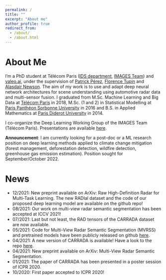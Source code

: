```yaml
---
permalink: /
title: ""
excerpt: "About me"
author_profile: true
redirect_from: 
  - /about/
  - /about.html
---
```


About Me
======

I’m a PhD student at Télécom Paris ([IDS department](https://www.telecom-paris.fr/en/the-school/teaching-research-departments/image-data-signal), [IMAGES Team](https://images.telecom-paristech.fr/)) and [valeo.ai](https://www.valeo.com/en/valeo-ai/), under the supervision of [Patrick Pérez](https://ptrckprz.github.io/), [Florence Tupin](https://perso.telecom-paristech.fr/tupin/) and [Alasdair Newson](https://sites.google.com/site/alasdairnewson/). The aim of my work is to use and adapt deep neural network architectures for scene understanding using automotive radar data and multi-sensor fusion.
I graduated from M.Sc. Machine Learning and Big Data at [Télécom Paris](https://www.telecom-paris.fr/) in 2018, M.Sc. (1 and 2) in Statistical Modelling at [Paris Panthéon Sorbonne University](https://www.pantheonsorbonne.fr/) in 2016 and B.S. in Applied Mathematics at [Paris Diderot University](https://formations.univ-paris-diderot.fr/fr/index.html) in 2014.

I co-organize the Deep Learning Working Group of the IMAGES Team (Télécom Paris). Presentations are available [here](https://dlwgtelecomparis.github.io/).

**Announcement**: I am currently looking for a post-doc or a ML research position on deep learning methods applied to climate change mitigation (forest management, deforestation detection, wildfire detection, greenhouse gas emission estimation). Position sought for September/October 2022.


News
======
- 12/2021: New preprint available on ArXiv: Raw High-Definition Radar for Multi-Task Learning. The new RADIal dataset and the code of our proposed deep learning model are available on the github repo!  
- 08/2021: Our work on multi-view radar semantic segmentation has been accepted at ICCV 2021!
- 07/2021: Last but not least, the RAD tensors of the CARRADA dataset are now available. 
- 05/2021: Code for Multi-View Radar Semantic Segmentation (MVRSS) and pretrained models have been publicly released on github [here](https://github.com/valeoai/MVRSS).
- 04/2021: A new version of CARRADA is available! Have a look to the repo [here](https://github.com/valeoai/carrada_dataset).
- 04/2021: New preprint available on ArXiv: Multi-View Radar Semantic Segmentation.
- 01/2021: The paper of CARRADA has been presented in a poster session of ICPR 2020.
- 10/2020: First paper accepted to ICPR 2020!


